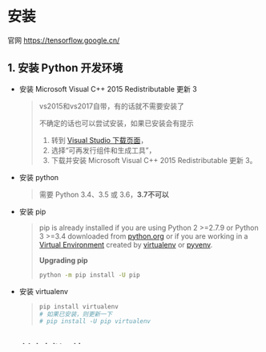 # 安装

官网 https://tensorflow.google.cn/

## 1. 安装 Python 开发环境

- 安装 Microsoft Visual C++ 2015 Redistributable 更新 3

  > vs2015和vs2017自带，有的话就不需要安装了
  >
  > 不确定的话也可以尝试安装，如果已安装会有提示
  >
  > 1. 转到 [Visual Studio 下载页面](https://visualstudio.microsoft.com/vs/older-downloads/)，
  > 2. 选择“可再发行组件和生成工具”，
  > 3. 下载并安装 Microsoft Visual C++ 2015 Redistributable 更新 3。

- 安装 python

  > 需要 Python 3.4、3.5 或 3.6，**3.7不可以** 

- 安装 pip

  > pip is already installed if you are using Python 2 >=2.7.9 or Python 3 >=3.4 downloaded from [python.org](https://www.python.org/) or if you are working in a [Virtual Environment](https://packaging.python.org/tutorials/installing-packages/#creating-and-using-virtual-environments) created by [virtualenv](https://packaging.python.org/key_projects/#virtualenv) or [pyvenv](https://packaging.python.org/key_projects/#venv).
  >
  > **Upgrading pip** 
  >
  > ```bash
  > python -m pip install -U pip
  > ```

- 安装 virtualenv

  > ```bash
  > pip install virtualenv
  > # 如果已安装，则更新一下
  > # pip install -U pip virtualenv
  > ```

## 2. 创建虚拟环境

Python 虚拟环境用于将软件包安装与系统隔离开来。

创建一个新的虚拟环境，方法是选择 Python 解释器并创建一个 `./venv` 目录来存放它：

```bash
virtualenv --system-site-packages -p python ./venv
```

激活虚拟环境：

```bash
.\venv\Scripts\activate
```

在不影响主机系统设置的情况下，在虚拟环境中安装软件包。首先升级 `pip`：

```bash
pip install --upgrade pip

pip list  # show packages installed within the virtual environment
```

之后要退出 virtualenv，请使用以下命令：

```bash
deactivate  # don't exit until you're done using TensorFlow
```

## 3. 安装 TensorFlow pip 软件包

请[从 PyPI](https://pypi.org/project/tensorflow/) 中选择以下某个 TensorFlow 软件包来进行安装：

- `tensorflow` - 仅支持 CPU 的当前版本（建议新手使用）
- `tensorflow-gpu` - [支持 GPU](https://tensorflow.google.cn/install/gpu) 的当前版本（Ubuntu 和 Windows）
- `tf-nightly` - 仅支持 CPU 的每夜版（不稳定）
- `tf-nightly-gpu` - [支持 GPU](https://tensorflow.google.cn/install/gpu) 的每夜版（不稳定，Ubuntu 和 Windows）

> 根据建议，先安装 tensorflow

要在 虚拟环境 中安装

```bash
#(venv)
pip install --upgrade tensorflow
```

验证安装效果：

```bash
python -c "import tensorflow as tf; tf.enable_eager_execution(); print(tf.reduce_sum(tf.random_normal([1000, 1000])))"
```

> i5 8400 支持 AVX 扩展，而 TensorFlow cpu 版本不支持这个
>
> 所以会报警告
>
> ```
> Your CPU supports instructions that this TensorFlow binary was not compiled to use: AVX2
> ```
>
> 因为cpu版本仅做学习用，以后用gpu版本，所以现在忽略这个警告就行
>
> 添加一下代码
>
> ```python
> import os
> os.environ['TF_CPP_MIN_LOG_LEVEL'] = '2'
> ```
>
> 故使用以下代码验证安装效果
>
> ```python
> python -c "import os; os.environ['TF_CPP_MIN_LOG_LEVEL'] = '2'; import tensorflow as tf; tf.enable_eager_execution(); print(tf.reduce_sum(tf.random_normal([1000, 1000])))"
> ```
>
> 输出结果为
>
> ```
> tf.Tensor(-113.32004, shape=(), dtype=float32)
> ```

